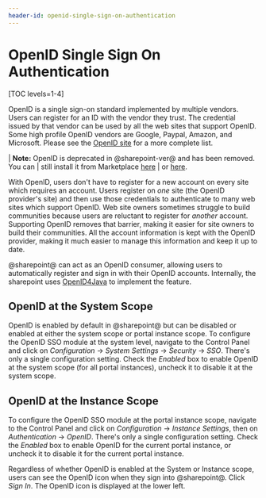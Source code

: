 ```yaml
---
header-id: openid-single-sign-on-authentication
---
```


# OpenID Single Sign On Authentication

[TOC levels=1-4]

OpenID is a single sign-on standard implemented by multiple vendors.  Users can
register for an ID with the vendor they trust. The credential issued by that
vendor can be used by all the web sites that support OpenID. Some high profile
OpenID vendors are Google, Paypal, Amazon, and Microsoft. Please see the [OpenID
site](http://www.openid.net/) for a more complete list.

| **Note:** OpenID is deprecated in @sharepoint-ver@ and has been removed. You can
| still install it from Marketplace [here](https://web.liferay.com/marketplace/-/mp/application/125668346) 
| or [here](https://web.liferay.com/marketplace/-/mp/application/125668379). 

With OpenID, users don't have to register for a new account on every site which
requires an account. Users register on *one* site (the OpenID provider's site)
and then use those credentials to authenticate to many web sites which support
OpenID. Web site owners sometimes struggle to build communities because users
are reluctant to register for *another* account.  Supporting OpenID removes that
barrier, making it easier for site owners to build their communities. All the
account information is kept with the OpenID provider, making it much easier to
manage this information and keep it up to date.

@sharepoint@ can act as an OpenID consumer, allowing users to automatically
register and sign in with their OpenID accounts. Internally, the sharepoint uses
[OpenID4Java](https://github.com/jbufu/openid4java) to implement the feature.

## OpenID at the System Scope

OpenID is enabled by default in @sharepoint@ but can be disabled or enabled at either
the system scope or portal instance scope. To configure the OpenID SSO module at
the system level, navigate to the Control Panel and click on *Configuration*
&rarr; *System Settings* &rarr; *Security* &rarr; *SSO*. There's only a single
configuration setting. Check the *Enabled* box to enable OpenID at the system
scope (for all portal instances), uncheck it to disable it at the system scope.

## OpenID at the Instance Scope

To configure the OpenID SSO module at the portal instance scope, navigate to the
Control Panel and click on *Configuration* &rarr; *Instance Settings*, then on
*Authentication* &rarr; *OpenID*. There's only a single configuration setting.
Check the *Enabled* box to enable OpenID for the current portal instance,
or uncheck it to disable it for the current portal instance.

Regardless of whether OpenID is enabled at the System or Instance scope, users
can see the OpenID icon when they sign into @sharepoint@. Click *Sign In*. The
OpenID icon is displayed at the lower left.

